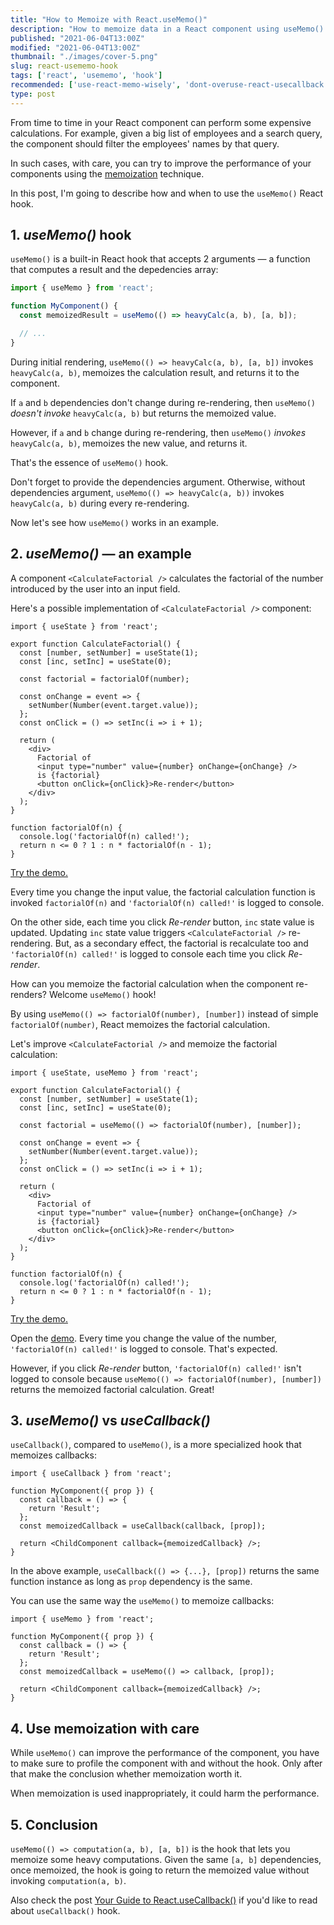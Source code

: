 ```yaml
---
title: "How to Memoize with React.useMemo()"
description: "How to memoize data in a React component using useMemo() hook."  
published: "2021-06-04T13:00Z"
modified: "2021-06-04T13:00Z"
thumbnail: "./images/cover-5.png"
slug: react-usememo-hook
tags: ['react', 'usememo', 'hook']
recommended: ['use-react-memo-wisely', 'dont-overuse-react-usecallback']
type: post
---
```


From time to time in your React component can perform some expensive calculations. For example, given a big list of employees and a search query, the component should filter the employees' names by that query.  

In such cases, with care, you can try to improve the performance of your components using the [memoization](https://en.wikipedia.org/wiki/Memoization) technique.  

In this post, I'm going to describe how and when to use the `useMemo()` React hook.  

## 1. *useMemo()* hook

`useMemo()` is a built-in React hook that accepts 2 arguments &mdash; a function that computes a result and the depedencies array:  

```javascript
import { useMemo } from 'react';

function MyComponent() {
  const memoizedResult = useMemo(() => heavyCalc(a, b), [a, b]);

  // ...
}
```

During initial rendering, `useMemo(() => heavyCalc(a, b), [a, b])` invokes `heavyCalc(a, b)`, memoizes the calculation result, and returns it to the component.  

If `a` and `b` dependencies don't change during re-rendering, then `useMemo()` *doesn't invoke* `heavyCalc(a, b)` but returns the memoized value. 

However, if `a` and `b` change during re-rendering, then `useMemo()` *invokes* `heavyCalc(a, b)`, memoizes the new value, and returns it.  

That's the essence of `useMemo()` hook.  

Don't forget to provide the dependencies argument. Otherwise, without dependencies argument, `useMemo(() => heavyCalc(a, b))` invokes `heavyCalc(a, b)` during every re-rendering. 

Now let's see how `useMemo()` works in an example.  

## 2. *useMemo()* &mdash; an example

A component `<CalculateFactorial />` calculates the factorial of the number introduced by the user into an input field.

Here's a possible implementation of `<CalculateFactorial />` component:

```jsx{7,28}
import { useState } from 'react';

export function CalculateFactorial() {
  const [number, setNumber] = useState(1);
  const [inc, setInc] = useState(0);

  const factorial = factorialOf(number);

  const onChange = event => {
    setNumber(Number(event.target.value));
  };
  const onClick = () => setInc(i => i + 1);
  
  return (
    <div>
      Factorial of 
      <input type="number" value={number} onChange={onChange} />
      is {factorial}
      <button onClick={onClick}>Re-render</button>
    </div>
  );
}

function factorialOf(n) {
  console.log('factorialOf(n) called!');
  return n <= 0 ? 1 : n * factorialOf(n - 1);
}
```

[Try the demo.](https://codesandbox.io/s/factorial-without-memoization-26yp4?file=/src/App.js)

Every time you change the input value, the factorial calculation function is invoked `factorialOf(n)` and `'factorialOf(n) called!'` is logged to console.  

On the other side, each time you click *Re-render* button, `inc` state value is updated. Updating `inc` state value triggers `<CalculateFactorial />` re-rendering. But, as a secondary effect, the factorial is recalculate too and `'factorialOf(n) called!'` is logged to console each time you click *Re-render*.  

How can you memoize the factorial calculation when the component re-renders? Welcome `useMemo()` hook!  

By using `useMemo(() => factorialOf(number), [number])` instead of simple `factorialOf(number)`, React memoizes the factorial calculation.  

Let's improve `<CalculateFactorial />` and memoize the factorial calculation:

```jsx{7,28}
import { useState, useMemo } from 'react';

export function CalculateFactorial() {
  const [number, setNumber] = useState(1);
  const [inc, setInc] = useState(0);

  const factorial = useMemo(() => factorialOf(number), [number]);

  const onChange = event => {
    setNumber(Number(event.target.value));
  };
  const onClick = () => setInc(i => i + 1);
  
  return (
    <div>
      Factorial of 
      <input type="number" value={number} onChange={onChange} />
      is {factorial}
      <button onClick={onClick}>Re-render</button>
    </div>
  );
}

function factorialOf(n) {
  console.log('factorialOf(n) called!');
  return n <= 0 ? 1 : n * factorialOf(n - 1);
}
```

[Try the demo.](https://codesandbox.io/s/factorial-with-memoization-65mkk?file=/src/App.js)

Open the [demo](https://codesandbox.io/s/factorial-with-memoization-65mkk?file=/src/App.js). Every time you change the value of the number, `'factorialOf(n) called!'` is logged to console. That's expected.  

However, if you click *Re-render* button, `'factorialOf(n) called!'` isn't logged to console because `useMemo(() => factorialOf(number), [number])` returns the memoized factorial calculation. Great! 

## 3. *useMemo()* vs *useCallback()*

`useCallback()`, compared to `useMemo()`, is a more specialized hook that memoizes callbacks:  

```jsx{7}
import { useCallback } from 'react';

function MyComponent({ prop }) {
  const callback = () => {
    return 'Result';
  };
  const memoizedCallback = useCallback(callback, [prop]);
  
  return <ChildComponent callback={memoizedCallback} />;
}
```

In the above example, `useCallback(() => {...}, [prop])` returns the same function instance as long as `prop` dependency is the same. 

You can use the same way the `useMemo()` to memoize callbacks:

```jsx{7}
import { useMemo } from 'react';

function MyComponent({ prop }) {
  const callback = () => {
    return 'Result';
  };
  const memoizedCallback = useMemo(() => callback, [prop]);
  
  return <ChildComponent callback={memoizedCallback} />;
}
```

## 4. Use memoization with care

While `useMemo()` can improve the performance of the component, you have to make sure to profile the component with and without the hook. Only after that make the conclusion whether memoization worth it.   

When memoization is used inappropriately, it could harm the performance.  

## 5. Conclusion

`useMemo(() => computation(a, b), [a, b])` is the hook that lets you memoize some heavy computations. Given the same `[a, b]` dependencies, once memoized, the hook is 
going to return the memoized value without invoking `computation(a, b)`.  

Also check the post [Your Guide to React.useCallback()](/dont-overuse-react-usecallback/) if you'd like to read about `useCallback()` hook.  
